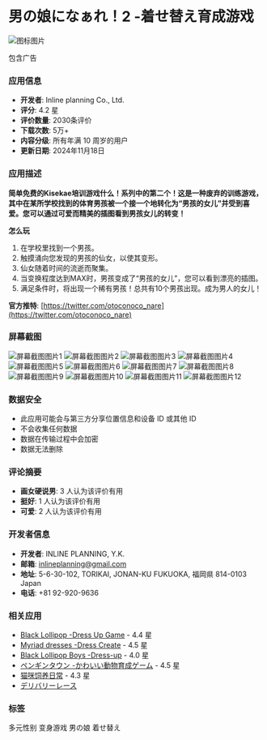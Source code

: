 # 男の娘になぁれ！2 -着せ替え育成游戏

![图标图片](https://play-lh.googleusercontent.com/7vlJyv-qUneqQBM2Hb49CtjaYhOQdf5_JqitrySU45ot69fFPKjOIBXzYsnM-TxD-u1f=w240-h480-rw)

包含广告

### 应用信息
- **开发者**: Inline planning Co., Ltd.
- **评分**: 4.2 星
- **评价数量**: 2030条评价
- **下载次数**: 5万+
- **内容分级**: 所有年满 10 周岁的用户
- **更新日期**: 2024年11月18日

### 应用描述
**简单免费的Kisekae培训游戏什么！系列中的第二个！这是一种废弃的训练游戏，其中在某所学校找到的体育男孩被一个接一个地转化为“男孩的女儿”并受到喜爱。您可以通过可爱而精美的插图看到男孩女儿的转变！**

**怎么玩**
1. 在学校里找到一个男孩。
2. 触摸涌向您发现的男孩的仙女，以使其变形。
3. 仙女随着时间的流逝而聚集。
4. 当变换程度达到MAX时，男孩变成了“男孩的女儿”，您可以看到漂亮的插图。
5. 满足条件时，将出现一个稀有男孩！总共有10个男孩出现。成为男人的女儿！

**官方推特**: [https://twitter.com/otoconoco_nare](https://twitter.com/otoconoco_nare)

### 屏幕截图
![屏幕截图图片1](https://play-lh.googleusercontent.com/t_jyaRs-jmv7g5-O2d10zDPiNi5_TcV_wrPKgzt3dEZRFuxsr-NgyjqlBOSW_VEcnlM=w526-h296-rw)
![屏幕截图图片2](https://play-lh.googleusercontent.com/bziEe5D4Q5YDpNwb5baqc9eT8jPs2QTKRdjsUNJbqZfEqJl2DJVLGs1oQeN2o8JAdw=w526-h296-rw)
![屏幕截图图片3](https://play-lh.googleusercontent.com/3S47wrxc4KF4Wm32o5Q5D1rFv0dnfoArySK34CYZPrMuYeThlFxVFgoYZIWujrmPC-4=w526-h296-rw)
![屏幕截图图片4](https://play-lh.googleusercontent.com/mzl1ADZymBq5xbv9k-JBv567W22ImtXM7tGBJsY5ROutKQdcbeV46HZ-QkBTAFp81gY=w526-h296-rw)
![屏幕截图图片5](https://play-lh.googleusercontent.com/d0JsStNtJ4e6YtzPIOhRJb5bj-bXKzWbdNdc30x4Uwy25BelITxn8gLi4-Sudhh3how=w526-h296-rw)
![屏幕截图图片6](https://play-lh.googleusercontent.com/kofgn2njQmta8Ic3w2p5HeiV8yxjT5QTpnzfAwKqmHD3caUlcJZtbOv1chY_FLC9kw=w526-h296-rw)
![屏幕截图图片7](https://play-lh.googleusercontent.com/pfgTYK9t8MSAC07bupHrRrEAVq4tD-WYVwC3lmb5T90syc4uIKOzKXay6Xda1hYYIA=w526-h296-rw)
![屏幕截图图片8](https://play-lh.googleusercontent.com/YB2-Wj7vYtY5yNH7CbWcyefTYkMJs3b1oeX95hfbKlSXaHcGxjjdvzDCK-w2Wi_EJQ=w526-h296-rw)
![屏幕截图图片9](https://play-lh.googleusercontent.com/7i4FsuSM2_FLNiyTduwBBLNggHG1KVl4BI5gATyfZrETBE7qux7M2Ira1X7aEkTWqxw=w526-h296-rw)
![屏幕截图图片10](https://play-lh.googleusercontent.com/R8waE3MI1AVhJyw-mNNUcLfHZqr-HpKOzJgmykUHCUMclyXsCe5nS-oCHIm_AT9GA_o=w526-h296-rw)
![屏幕截图图片11](https://play-lh.googleusercontent.com/qVCyJEPkuTVzGzd9Nh07fm763TfYv58FfS_z4aJ5yGtLtzguTCod478UtlKUhWZEu0Y=w526-h296-rw)
![屏幕截图图片12](https://play-lh.googleusercontent.com/repP27Xg7PQn9hKz_5DMCyki2EAjts8gyd5fV5wrlHuEektZl4s2m6JD8GvCQ8-PgSH1=w526-h296-rw)

### 数据安全
- 此应用可能会与第三方分享位置信息和设备 ID 或其他 ID
- 不会收集任何数据
- 数据在传输过程中会加密
- 数据无法删除

### 评论摘要
- **画女硬说男**: 3 人认为该评价有用
- **挺好**: 1 人认为该评价有用
- **可爱**: 2 人认为该评价有用

### 开发者信息
- **开发者**: INLINE PLANNING, Y.K.
- **邮箱**: inlineplanning@gmail.com
- **地址**: 5-6-30-102, TORIKAI, JONAN-KU FUKUOKA, 福岡県 814-0103 Japan
- **电话**: +81 92-920-9636

### 相关应用
- [Black Lollipop -Dress Up Game](https://play.google.com/store/apps/details?id=air.com.inline.blacklollipop) - 4.4 星
- [Myriad dresses -Dress Create](https://play.google.com/store/apps/details?id=air.com.inline.myriad.dresses) - 4.5 星
- [Black Lollipop Boys -Dress-up](https://play.google.com/store/apps/details?id=com.inline.blacklollipop.boys) - 4.0 星
- [ペンギンタウン -かわいい動物育成ゲーム](https://play.google.com/store/apps/details?id=air.com.inline.pentown) - 4.5 星
- [猫咪饲养日常](https://play.google.com/store/apps/details?id=air.com.inline.kaineko) - 4.3 星
- [デリバリーレース](https://play.google.com/store/apps/details?id=air.com.inline.deliveryrace)

### 标签
多元性别 变身游戏 男の娘 着せ替え